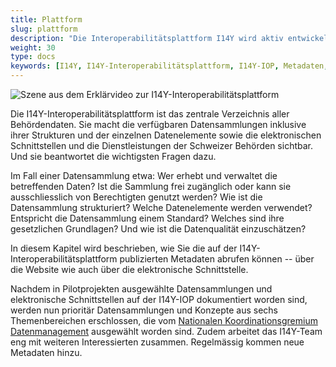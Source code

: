 ```yaml
---
title: Plattform
slug: plattform
description: "Die Interoperabilitätsplattform I14Y wird aktiv entwickelt. "
weight: 30
type: docs
keywords: [I14Y, I14Y-Interoperabilitätsplattform, I14Y-IOP, Metadaten, Katalog, Datenbezug, Daten beziehen, Daten abrufen]
---
```


![Szene aus dem Erklärvideo zur I14Y-Interoperabilitätsplattform](/handbook/img/i14y-film_abrufen.png)

Die I14Y-Interoperabilitätsplattform ist das zentrale Verzeichnis aller Behördendaten. Sie macht die verfügbaren Datensammlungen inklusive ihrer Strukturen und der einzelnen Datenelemente sowie die elektronischen Schnittstellen und die Dienstleistungen der Schweizer Behörden sichtbar. Und sie beantwortet die wichtigsten Fragen dazu. 

Im Fall einer Datensammlung etwa: Wer erhebt und verwaltet die betreffenden Daten? Ist die Sammlung frei zugänglich oder kann sie ausschliesslich von Berechtigten genutzt werden? Wie ist die Datensammlung strukturiert? Welche Datenelemente werden verwendet? Entspricht die Datensammlung einem Standard? Welches sind ihre gesetzlichen Grundlagen? Und wie ist die Datenqualität einzuschätzen? 

In diesem Kapitel wird beschrieben, wie Sie die auf der I14Y-Interoperabilitätsplattform publizierten Metadaten abrufen können -- über die Website wie auch über die elektronische Schnittstelle. 

Nachdem in Pilotprojekten ausgewählte Datensammlungen und elektronische Schnittstellen auf der I14Y-IOP dokumentiert worden sind, werden nun prioritär Datensammlungen und Konzepte aus sechs Themenbereichen erschlossen, die vom [Nationalen Koordinationsgremium Datenmanagement](https://www.digitale-verwaltung-schweiz.ch/ueber-uns/arbeitsgruppen) ausgewählt worden sind. Zudem arbeitet das I14Y-Team eng mit weiteren Interessierten zusammen. Regelmässig kommen neue Metadaten hinzu.